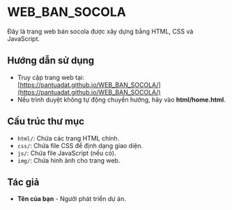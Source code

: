 # WEB_BAN_SOCOLA

Đây là trang web bán socola được xây dựng bằng HTML, CSS và JavaScript.

## Hướng dẫn sử dụng
- Truy cập trang web tại: [https://pantuadat.github.io/WEB_BAN_SOCOLA/](https://pantuadat.github.io/WEB_BAN_SOCOLA/)
- Nếu trình duyệt không tự động chuyển hướng, hãy vào **html/home.html**.

## Cấu trúc thư mục
- `html/`: Chứa các trang HTML chính.
- `css/`: Chứa file CSS để định dạng giao diện.
- `js/`: Chứa file JavaScript (nếu có).
- `img/`: Chứa hình ảnh cho trang web.

## Tác giả
- **Tên của bạn** - Người phát triển dự án.
